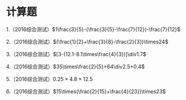 # 计算题

 1.（2016综合测试）$1\frac{3}{5}-(\frac{3}{5}-\frac{7}{12})-\frac{7}{12}$

 2.（2016综合测试）$(\frac{1}{2}+\frac{3}{8}-\frac{2}{3})\times24$

 3.（2016综合测试）$[3-(12.1-8.1\times\frac{4}{3})]\div1.7$

 4.（2016综合测试）$35\times\frac{2}{5}+64\div2.5+0.4$

 5.（2016综合测试）$0.25\times4.8\times12.5$

 6.（2016综合测试）$15\times(\frac{2}{15}+\frac{4}{23})\times23$



